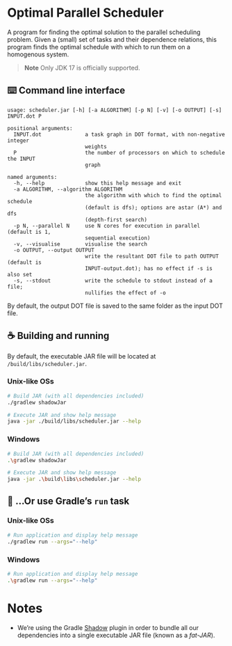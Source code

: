 # Optimal Parallel Scheduler

A program for finding the optimal solution to the parallel scheduling problem. Given a (small) set of tasks and their dependence relations, this program finds the optimal schedule with which to run them on a homogenous system.

> **Note**
> Only JDK 17 is officially supported.

## ⌨️ Command line interface

```
usage: scheduler.jar [-h] [-a ALGORITHM] [-p N] [-v] [-o OUTPUT] [-s] INPUT.dot P
```

```
positional arguments:
  INPUT.dot              a task graph in DOT format, with non-negative integer
                         weights
  P                      the number of processors on which to schedule the INPUT
                         graph

named arguments:
  -h, --help             show this help message and exit
  -a ALGORITHM, --algorithm ALGORITHM
                         the algorithm with which to find the optimal schedule
                         (default is dfs); options are astar (A*) and dfs
                         (depth-first search)
  -p N, --parallel N     use N cores for execution in parallel (default is 1,
                         sequential execution)
  -v, --visualise        visualise the search
  -o OUTPUT, --output OUTPUT
                         write the resultant DOT file to path OUTPUT (default is
                         INPUT-output.dot); has no effect if -s is also set
  -s, --stdout           write the schedule to stdout instead of a file;
                         nullifies the effect of -o
```

By default, the output DOT file is saved to the same folder as the input DOT file.

## ☕ Building and running

By default, the executable JAR file will be located at `/build/libs/scheduler.jar`.

### Unix-like OSs

```sh
# Build JAR (with all dependencies included)
./gradlew shadowJar

# Execute JAR and show help message
java -jar ./build/libs/scheduler.jar --help
```

### Windows

```sh
# Build JAR (with all dependencies included)
.\gradlew shadowJar

# Execute JAR and show help message
java -jar .\build\libs\scheduler.jar --help
```

## 🐘 …Or use Gradle’s `run` task

### Unix-like OSs

```sh
# Run application and display help message
./gradlew run --args="--help"
```

### Windows

```sh
# Run application and display help message
.\gradlew run --args="--help"
```

# Notes

- We’re using the Gradle [Shadow](https://imperceptiblethoughts.com/shadow) plugin in order to bundle all our dependencies into a single executable JAR file (known as a *fat-JAR*).
